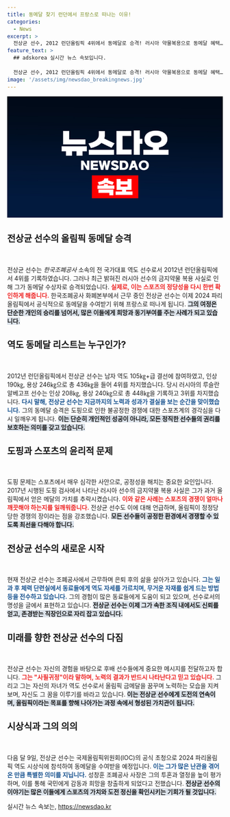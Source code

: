 ```yaml
---
title: 동메달 찾기 런던에서 프랑스로 떠나는 이유!
categories:
  - News
excerpt: >
  전상균 선수, 2012 런던올림픽 4위에서 동메달로 승격! 러시아 약물복용으로 동메달 혜택… 2024 파리올림픽 시상식 참석 예정. 그의 선수 생애의 성과와 가족의 도전이 새롭게 주목받고 있다.
feature_text: >
  ## adskorea 실시간 뉴스 속보입니다.

  전상균 선수, 2012 런던올림픽 4위에서 동메달로 승격! 러시아 약물복용으로 동메달 혜택… 2024 파리올림픽 시상식 참석 예정. 그의 선수 생애의 성과와 가족의 도전이 새롭게 주목받고 있다.
image: '/assets/img/newsdao_breakingnews.jpg'
---
```


<p><img src="/assets/img/newsdao_breakingnews.jpg" alt="adskorea 속보" /></p>

<h2 data-ke-size="size26">전상균 선수의 올림픽 동메달 승격</h2>

<p data-ke-size="size16">&nbsp;</p>

<p>전상균 선수는 <em>한국조폐공사</em> 소속의 전 국가대표 역도 선수로서 2012년 런던올림픽에서 4위를 기록하였습니다. 그러나 최근 밝혀진 러시아 선수의 금지약물 복용 사실로 인해 그가 동메달 수상자로 승격되었습니다. <b><span style="color: #ee2323;">실제로, 이는 스포츠의 정당성을 다시 한번 확인하게 해줍니다.</span></b> 한국조폐공사 화폐본부에서 근무 중인 전상균 선수는 이제 2024 파리올림픽에서 공식적으로 동메달을 수여받기 위해 프랑스로 떠나게 됩니다. <b><span style="background-color: #21538527;">그의 여정은 단순한 개인의 승리를 넘어서, 많은 이들에게 희망과 동기부여를 주는 사례가 되고 있습니다.</span></b></p>

<h2 data-ke-size="size26">역도 동메달 리스트는 누구인가?</h2>

<p data-ke-size="size16">&nbsp;</p>

<p>2012년 런던올림픽에서 전상균 선수는 남자 역도 105㎏+급 결선에 참여하였고, 인상 190㎏, 용상 246㎏으로 총 436㎏을 들어 4위를 차지했습니다. 당시 러시아의 루슬란 알베고프 선수는 인상 208㎏, 용상 240㎏으로 총 448㎏을 기록하고 3위를 차지했습니다. <b><span style="color: #1a5490;">다시 말해, 전상균 선수는 지금까지의 노력과 성과가 결실을 보는 순간을 맞이했습니다.</span></b> 그의 동메달 승격은 도핑으로 인한 불공정한 경쟁에 대한 스포츠계의 경각심을 다시 일깨우게 됩니다. <b><span style="background-color: #21538527;">이는 단순히 개인적인 성공이 아니라, 모든 정직한 선수들의 권리를 보호하는 의미를 갖고 있습니다.</span></b></p>

<h2 data-ke-size="size26">도핑과 스포츠의 윤리적 문제</h2>

<p data-ke-size="size16">&nbsp;</p>

<p>도핑 문제는 스포츠에서 매우 심각한 사안으로, 공정성을 해치는 중요한 요인입니다. 2017년 시행된 도핑 검사에서 나타난 러시아 선수의 금지약물 복용 사실은 그가 과거 올림픽에서 얻은 메달의 가치를 추락시켰습니다. <b><span style="color: #ee2323;">이와 같은 사례는 스포츠의 경쟁이 얼마나 깨끗해야 하는지를 일깨워줍니다.</span></b> 전상균 선수도 이에 대해 언급하며, 올림픽이 정정당당한 경쟁의 장이라는 점을 강조했습니다. <b><span style="background-color: #21538527;">모든 선수들이 공정한 환경에서 경쟁할 수 있도록 최선을 다해야 합니다.</span></b></p>

<h2 data-ke-size="size26">전상균 선수의 새로운 시작</h2>

<p data-ke-size="size16">&nbsp;</p>

<p>현재 전상균 선수는 조폐공사에서 근무하며 은퇴 후의 삶을 살아가고 있습니다. <b><span style="color: #1a5490;">그는 일과 후 체력 단련실에서 동료들에게 역도 자세를 가르치며, 무거운 자재를 쉽게 드는 방법 등을 전수하고 있습니다.</span></b> 그의 경험이 많은 동료들에게 도움이 되고 있으며, 선수로서의 명성을 글에서 표현하고 있습니다. <b><span style="background-color: #21538527;">전상균 선수는 이제 그가 속한 조직 내에서도 신뢰를 얻고, 존경받는 직장인으로 자리 잡고 있습니다.</span></b></p>

<h2 data-ke-size="size26">미래를 향한 전상균 선수의 다짐</h2>

<p data-ke-size="size16">&nbsp;</p>

<p>전상균 선수는 자신의 경험을 바탕으로 후배 선수들에게 중요한 메시지를 전달하고자 합니다. <b><span style="color: #ee2323;">그는 "사필귀정"이라 말하며, 노력의 결과가 반드시 나타난다고 믿고 있습니다.</span></b> 그리고 그는 자신의 자녀가 역도 선수로서 올림픽 금메달을 꿈꾸며 노력하는 모습을 지켜보며, 자신도 그 꿈을 이루기를 바라고 있습니다. <b><span style="background-color: #21538527;">이는 전상균 선수에게 도전의 연속이며, 올림픽이라는 목표를 향해 나아가는 과정 속에서 형성된 가치관이 됩니다.</span></b></p>

<h2 data-ke-size="size26">시상식과 그의 의의</h2>

<p data-ke-size="size16">&nbsp;</p>

<p>다음 달 9일, 전상균 선수는 국제올림픽위원회(IOC)의 공식 초청으로 2024 파리올림픽 역도 시상식에 참석하여 동메달을 수여받을 예정입니다. <b><span style="color: #1a5490;">이는 그가 많은 난관을 겪어온 만큼 특별한 의미를 지닙니다.</span></b> 성창훈 조폐공사 사장은 그의 투혼과 열정을 높이 평가하며, 이를 통해 국민에게 감동과 희망을 창출하게 되었다고 전했습니다. <b><span style="background-color: #21538527;">전상균 선수의 이야기는 많은 이들에게 스포츠의 가치와 도전 정신을 확인시키는 기회가 될 것입니다.</span></b></p>

<p data-ke-size="size16"></p>
실시간 뉴스 속보는, <a href="https://newsdao.kr" rel="dofollow">https://newsdao.kr</a>


